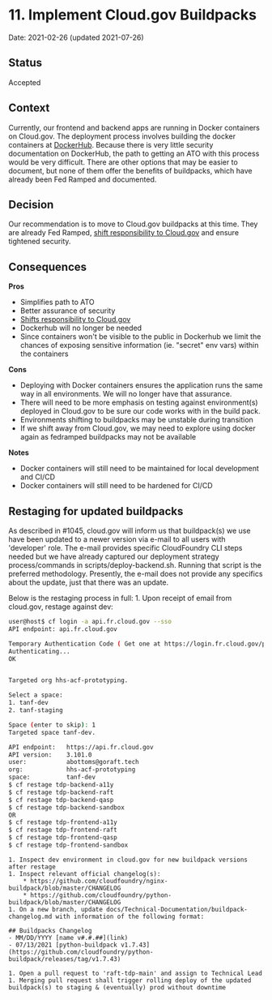 # 11. Implement Cloud.gov Buildpacks

Date: 2021-02-26 (updated 2021-07-26)

## Status

Accepted

## Context

Currently, our frontend and backend apps are running in Docker containers on Cloud.gov. The deployment process involves building the docker containers at [DockerHub](https://dockerhub.com). Because there is very little security documentation on DockerHub, the path to getting an ATO with this process would be very difficult. There are other options that may be easier to document, but none of them offer the benefits of buildpacks, which have already been Fed Ramped and documented.

## Decision

Our recommendation is to move to Cloud.gov buildpacks at this time. They are already Fed Ramped, [shift responsibility to Cloud.gov](https://cloud.gov/docs/technology/responsibilities/) and ensure tightened security.

## Consequences

**Pros**

- Simplifies path to ATO
- Better assurance of security
- [Shifts responsibility to Cloud.gov](https://cloud.gov/docs/technology/responsibilities/)
- Dockerhub will no longer be needed
- Since containers won't be visible to the public in Dockerhub we limit the chances of exposing sensitive information (ie. "secret" env vars) within the containers

**Cons**
- Deploying with Docker containers ensures the application runs the same way in all environments. We will no longer have that assurance.
- There will need to be more emphasis on testing against environment(s) deployed in Cloud.gov to be sure our code works with in the build pack.
- Environments shifting to buildpacks may be unstable during transition
- If we shift away from Cloud.gov, we may need to explore using docker again as fedramped buildpacks may not be available

**Notes**
- Docker containers will still need to be maintained for local development and CI/CD
- Docker containers will still need to be hardened for CI/CD

## Restaging for updated buildpacks

As described in #1045, cloud.gov will inform us that buildpack(s) we use have been updated to a newer version via e-mail to all users with 'developer' role. The e-mail provides specific CloudFoundry CLI steps needed but we have already captured our deployment strategy process/commands in scripts/deploy-backend.sh. Running that script is the preferred methodology. Presently, the e-mail does not provide any specifics about the update, just that there was an update.

Below is the restaging process in full:
    1. Upon receipt of email from cloud.gov, restage against dev:
```bash
user@host$ cf login -a api.fr.cloud.gov --sso
API endpoint: api.fr.cloud.gov

Temporary Authentication Code ( Get one at https://login.fr.cloud.gov/passcode ): 
Authenticating...
OK


Targeted org hhs-acf-prototyping.

Select a space:
1. tanf-dev
2. tanf-staging

Space (enter to skip): 1
Targeted space tanf-dev.

API endpoint:   https://api.fr.cloud.gov
API version:    3.101.0
user:           abottoms@goraft.tech
org:            hhs-acf-prototyping
space:          tanf-dev 
$ cf restage tdp-backend-a11y
$ cf restage tdp-backend-raft
$ cf restage tdp-backend-qasp
$ cf restage tdp-backend-sandbox
OR
$ cf restage tdp-frontend-a11y
$ cf restage tdp-frontend-raft
$ cf restage tdp-frontend-qasp
$ cf restage tdp-frontend-sandbox

```
    1. Inspect dev environment in cloud.gov for new buildpack versions after restage
    1. Inspect relevant official changelog(s):
        * https://github.com/cloudfoundry/nginx-buildpack/blob/master/CHANGELOG
        * https://github.com/cloudfoundry/python-buildpack/blob/master/CHANGELOG
    1. On a new branch, update docs/Technical-Documentation/buildpack-changelog.md with information of the following format:
```
## Buildpacks Changelog
- MM/DD/YYYY [name v#.#.##](link)
- 07/13/2021 [python-buildpack v1.7.43](https://github.com/cloudfoundry/python-buildpack/releases/tag/v1.7.43)
```
    1. Open a pull request to 'raft-tdp-main' and assign to Technical Lead
    1. Merging pull request shall trigger rolling deploy of the updated buildpack(s) to staging & (eventually) prod without downtime


